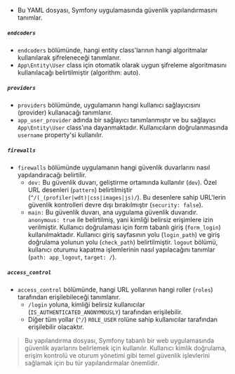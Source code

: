 + Bu YAML dosyası, Symfony uygulamasında güvenlik yapılandırmasını tanımlar.

##### `endcoders`
+ `endcoders` bölümünde, hangi entity class'larının hangi algoritmalar kullanılarak şifreleneceği tanımlanır.
+ `App\Entity\User` class için otomatik olarak uygun şifreleme algoritmasını kullanılacağı belirtilmiştir (algorithm: auto).

##### `providers`
+ `providers` bölümünde, uygulamanın hangi kullanıcı sağlayıcısını (provider) kullanacağı tanımlanır.
+ `app_user_provider` adında bir sağlayıcı tanımlanmıştır ve bu sağlayıcı `App\Entity\User` class'ına dayanmaktadır. Kullanıcıların doğrulanmasında `username` property'si kullanılır.

##### `firewalls`
+ `firewalls` bölümünde uygulamanın hangi güvenlik duvarlarını nasıl yapılandıracağı belirtilir.
  - `dev:` Bu güvenlik duvarı, geliştirme ortamında kullanılır (`dev`). Özel URL desenleri (`pattern`) belirtilmiştir (`^/(_(profiler|wdt)|css|images|js)/`). Bu desenlere sahip URL'lerin güvenlik kontrolleri devre dışı bırakılmıştır (`security: false`).
  - `main:` Bu güvenlik duvarı, ana uygulama güvenlik duvarıdır. `anonymous: true` ile belirtilmiş, yani kimliği belirsiz erişimlere izin verilmiştir. Kullanıcı doğrulaması için form tabanlı giriş (`form_login`) kullanılmaktadır. Kullanıcı giriş sayfasının yolu (`login_path`) ve giriş doğrulama yolunun yolu (`check_path`) belirtilmiştir. `logout` bölümü, kullanıcı oturumu kapatma işlemlerinin nasıl yapılacağını tanımlar (`path: app_logout`, `target: /`).

##### `access_control`
+ `access_control` bölümünde, hangi URL yollarının hangi roller (`roles`) tarafından erişilebileceği tanımlanır.
  - `/login` yoluna, kimliği belirsiz kullanıcılar (`IS_AUTHENTICATED_ANONYMOUSLY`) tarafından erişilebilir.
  - Diğer tüm yollar (`^/`) `ROLE_USER` rolüne sahip kullanıcılar tarafından erişilebilir olacaktır.

> Bu yapılandırma dosyası, Symfony tabanlı bir web uygulamasında güvenlik ayarlarını belirlemek için kullanılır. Kullanıcı kimlik doğrulama, erişim kontrolü ve oturum yönetimi gibi temel güvenlik işlevlerini sağlamak için bu tür yapılandırmalar önemlidir.
